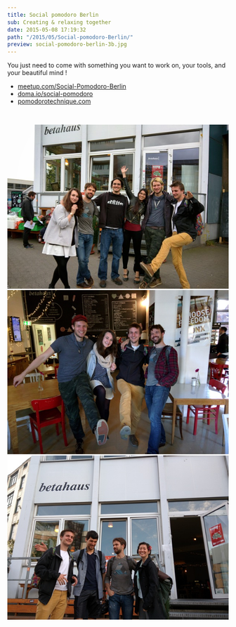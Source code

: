 ```yaml
---
title: Social pomodoro Berlin
sub: Creating & relaxing together
date: 2015-05-08 17:19:32
path: "/2015/05/Social-pomodoro-Berlin/"
preview: social-pomodoro-berlin-3b.jpg
---
```


You just need to come with something you want to work on, your tools, and your beautiful mind !

* [meetup.com/Social-Pomodoro-Berlin](http://www.meetup.com/Social-Pomodoro-Berlin)
* [doma.io/social-pomodoro](http://doma.io/social-pomodoro)
* [pomodorotechnique.com](http://pomodorotechnique.com)

<br />

<div class='text-center'>
    
![Social Pomodoro Berlin group picture](./social-pomodoro-berlin-3.jpg)
![Social Pomodoro Berlin group picture](./social-pomodoro-berlin-2.jpg)
![Social Pomodoro Berlin group picture](./social-pomodoro-berlin-1.jpg)

</div>

